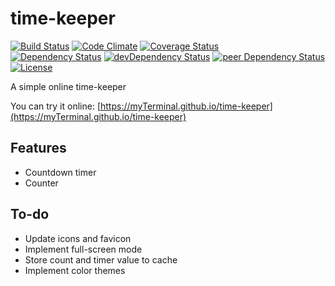 # time-keeper

[![Build Status](https://travis-ci.org/myTerminal/time-keeper.svg?branch=master)](https://travis-ci.org/myTerminal/time-keeper)
[![Code Climate](https://codeclimate.com/github/myTerminal/time-keeper.png)](https://codeclimate.com/github/myTerminal/time-keeper)
[![Coverage Status](https://img.shields.io/coveralls/myTerminal/time-keeper.svg)](https://coveralls.io/r/myTerminal/time-keeper?branch=master)  
[![Dependency Status](https://david-dm.org/myTerminal/time-keeper.svg)](https://david-dm.org/myTerminal/time-keeper)
[![devDependency Status](https://david-dm.org/myTerminal/time-keeper/dev-status.svg)](https://david-dm.org/myTerminal/time-keeper#info=devDependencies)
[![peer Dependency Status](https://david-dm.org/myTerminal/time-keeper/peer-status.svg)](https://david-dm.org/myTerminal/time-keeper#info=peerDependencies)  
[![License](https://img.shields.io/badge/LICENSE-GPL%20v3.0-blue.svg)](https://www.gnu.org/licenses/gpl.html)

A simple online time-keeper

You can try it online: [https://myTerminal.github.io/time-keeper](https://myTerminal.github.io/time-keeper)

## Features

* Countdown timer
* Counter

## To-do

* Update icons and favicon
* Implement full-screen mode
* Store count and timer value to cache
* Implement color themes
